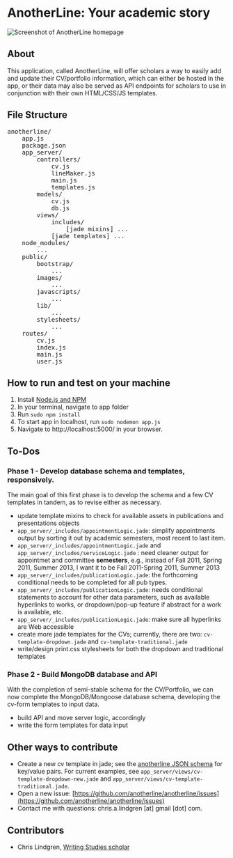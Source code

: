# AnotherLine: Your academic story

![Screenshot of AnotherLine homepage](http://www.clindgrencv.com/assets/img/outside/anotherline-readme.png "Screenshot of AnotherLine homepage")

## About

This application, called AnotherLine, will offer scholars a way to easily add and update their CV/portfolio information, which can either be hosted in the app, or their data may also be served as API endpoints for scholars to use in conjunction with their own HTML/CSS/JS templates.

## File Structure

<pre>anotherline/
    app.js
    package.json
    app_server/
        controllers/
        	cv.js
        	lineMaker.js
        	main.js
        	templates.js
        models/
        	cv.js
        	db.js
        views/
        	includes/
        		[jade mixins] ...
        	[jade templates] ...
    node_modules/
    	...
    public/
        bootstrap/
        	...
        images/
            ...
        javascripts/
        	...
       	lib/
       		...
       	stylesheets/
       		...
    routes/
    	cv.js
    	index.js
    	main.js
    	user.js
</pre>

## How to run and test on your machine

1. Install [Node.js and NPM](http://nodejs.org/)
2. In your terminal, navigate to app folder
3. Run <code>sudo npm install</code>
4. To start app in localhost, run <code>sudo nodemon app.js</code>
5. Navigate to http://localhost:5000/ in your browser.

## To-Dos

### Phase 1 - Develop database schema and templates, responsively.

The main goal of this first phase is to develop the schema and a few CV templates in tandem, as to revise either as necessary.

- update template mixins to check for available assets in publications and presentations objects
- <code>app_server/_includes/appointmentLogic.jade</code>: simplify appointments output by sorting it out by academic semesters, most recent to last item.
- <code>app_server/_includes/appointmentLogic.jade</code> and <code>app_server/_includes/serviceLogic.jade</code> : need cleaner output for appointmet and committee **semesters**, e.g., instead of Fall 2011, Spring 2011, Summer 2013, I want it to be Fall 2011-Spring 2011, Summer 2013
- <code>app_server/_includes/publicationLogic.jade</code>: the forthcoming conditional needs to be completed for all pub types.
- <code>app_server/_includes/publicationLogic.jade</code>: needs conditional statements to account for other data parameters, such as available hyperlinks to works, or dropdown/pop-up feature if abstract for a work is available, etc.
- <code>app_server/_includes/publicationLogic.jade</code>: make sure all hyperlinks are Web accessible
- create more jade templates for the CVs; currently, there are two: <code>cv-template-dropdown.jade</code> and <code>cv-template-traditional.jade</code>
- write/design print.css stylesheets for both the dropdown and traditional templates

### Phase 2 - Build MongoDB database and API

With the completion of semi-stable schema for the CV/Portfolio, we can now complete the MongoDB/Mongoose database schema, developing the cv-form templates to input data.

- build API and move server logic, accordingly
- write the form templates for data input

## Other ways to contribute

- Create a new cv template in jade; see the [anotherline JSON schema](https://github.com/anotherline/anotherline-schema) for key/value pairs. For current examples, see <code>app_server/views/cv-template-dropdown-new.jade</code> and <code>app_server/views/cv-template-traditional.jade</code>.
- Open a new issue: [https://github.com/anotherline/anotherline/issues](https://github.com/anotherline/anotherline/issues)
- Contact me with questions: chris.a.lindgren [at] gmail [dot] com.

## Contributors

* Chris Lindgren, [Writing Studies scholar](http://clindgrencv.com/) 